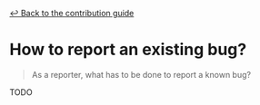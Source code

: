 [&#x21A9; Back to the contribution guide](../../../CONTRIBUTING.md#reporters-howtos)

# How to report an existing bug?

> As a reporter, what has to be done to report a known bug?

TODO
